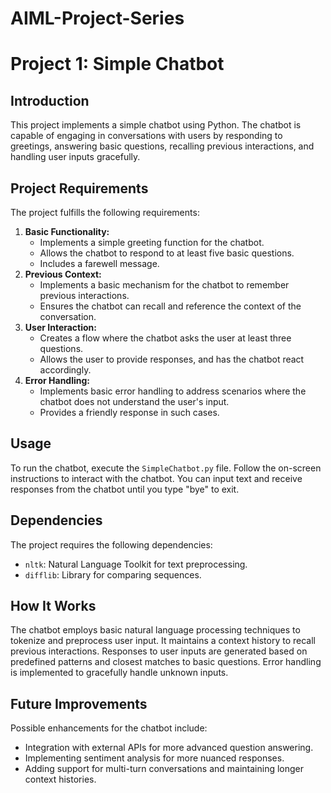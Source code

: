 # AIML-Project-Series

# Project 1: Simple Chatbot

## Introduction
This project implements a simple chatbot using Python. The chatbot is capable of engaging in conversations with users by responding to greetings, answering basic questions, recalling previous interactions, and handling user inputs gracefully.

## Project Requirements
The project fulfills the following requirements:
1. **Basic Functionality:**
    - Implements a simple greeting function for the chatbot.
    - Allows the chatbot to respond to at least five basic questions.
    - Includes a farewell message.
2. **Previous Context:**
    - Implements a basic mechanism for the chatbot to remember previous interactions.
    - Ensures the chatbot can recall and reference the context of the conversation.
3. **User Interaction:**
    - Creates a flow where the chatbot asks the user at least three questions.
    - Allows the user to provide responses, and has the chatbot react accordingly.
4. **Error Handling:**
    - Implements basic error handling to address scenarios where the chatbot does not understand the user's input.
    - Provides a friendly response in such cases.

## Usage
To run the chatbot, execute the `SimpleChatbot.py` file. Follow the on-screen instructions to interact with the chatbot. You can input text and receive responses from the chatbot until you type "bye" to exit.

## Dependencies
The project requires the following dependencies:
- `nltk`: Natural Language Toolkit for text preprocessing.
- `difflib`: Library for comparing sequences.

## How It Works
The chatbot employs basic natural language processing techniques to tokenize and preprocess user input. It maintains a context history to recall previous interactions. Responses to user inputs are generated based on predefined patterns and closest matches to basic questions. Error handling is implemented to gracefully handle unknown inputs.

## Future Improvements
Possible enhancements for the chatbot include:
- Integration with external APIs for more advanced question answering.
- Implementing sentiment analysis for more nuanced responses.
- Adding support for multi-turn conversations and maintaining longer context histories.

